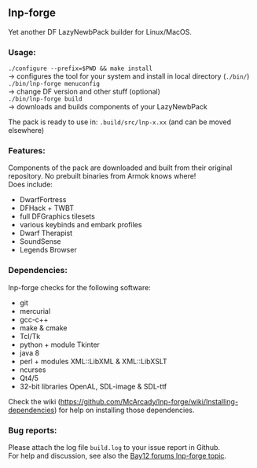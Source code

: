 ## lnp-forge
Yet another DF LazyNewbPack builder for Linux/MacOS.

### Usage:
`./configure --prefix=$PWD && make install`  
-> configures the tool for your system and install in local directory (`./bin/`)  
`./bin/lnp-forge menuconfig`  
-> change DF version and other stuff (optional)  
`./bin/lnp-forge build`  
-> downloads and builds components of your LazyNewbPack  

The pack is ready to use in: `.build/src/lnp-x.xx` (and can be moved elsewhere)

### Features:
Components of the pack are downloaded and built from their original repository. No prebuilt binaries from Armok knows where!  
Does include:  
* DwarfFortress
* DFHack + TWBT
* full DFGraphics tilesets
* various keybinds and embark profiles
* Dwarf Therapist
* SoundSense
* Legends Browser

### Dependencies:
lnp-forge checks for the following software:
* git
* mercurial
* gcc-c++
* make & cmake
* Tcl/Tk
* python + module Tkinter
* java 8
* perl + modules XML::LibXML & XML::LibXSLT
* ncurses
* Qt4/5
* 32-bit libraries OpenAL, SDL-image & SDL-ttf
  
Check the wiki (<https://github.com/McArcady/lnp-forge/wiki/Installing-dependencies>) for help on installing those dependencies.

### Bug reports:
Please attach the log file `build.log` to your issue report in Github.  
For help and discussion, see also the [Bay12 forums lnp-forge topic](http://www.bay12forums.com/smf/index.php?topic=157712).
